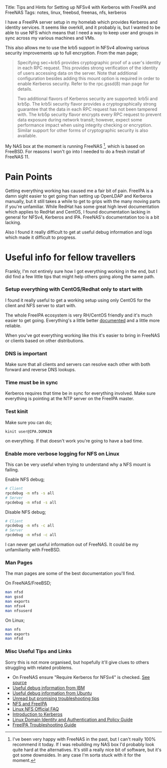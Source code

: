 Title: Tips and Hints for Setting up NFSv4 with Kerberos with FreeIPA and FreeNAS
Tags: notes, linux, freebsd, freenas, nfs, kerberos

I have a FreeIPA server setup in my homelab which provides Kerberos and identity
services.
It seems like overkill, and it probably is, but I wanted to be able to use NFS
which means that I need a way to keep user and groups in sync across my various
machines and VMs.

This also allows me to use the krb5 support in NFSv4 allowing various security
improvements up to full encryption. From the man page;

> Specifying sec=krb5 provides cryptographic proof of a user's identity in each
> RPC request.
> This provides strong verification of the identity of users accessing data on
> the server.
> Note that additional configuration besides adding this mount option is
> required in order  to  enable Kerberos security.
> Refer to the rpc.gssd(8) man page for details.
>
> Two additional flavors of Kerberos security are supported: krb5i and krb5p.
> The krb5i security flavor provides a cryptographically strong guarantee that
> the data in each RPC request has not been tampered with.
> The krb5p security flavor encrypts every RPC request to prevent data exposure
> during network transit; however, expect some performance impact when using
> integrity checking or  encryption.
> Similar support for other forms of cryptographic security is also available.

My NAS box at the moment is running FreeNAS [^freenas-reserved],
which is based on FreeBSD. For reasons I won't go into I needed to do a fresh
install of FreeNAS 11.

Pain Points
===========
Getting everything working has caused me a fair bit of pain. FreeIPA is a damn
sight easier to get going than setting up OpenLDAP and Kerberos manually, but
it still takes a while to get to grips with the many moving parts if you're
unfamiliar. While RedHat has some great high level documentation which applies
to RedHat and CentOS, I found documentation lacking in general for NFSv4,
Kerberos and IPA. FreeNAS's documentation too is a bit lacking.

Also I found it really difficult to get at useful debug information and logs
which made it difficult to progress.

Useful info for fellow travellers
=================================
Frankly, I'm not entirely sure how I got everything working in the end, but I
did find a few little tips that might help others going along the same path.

### Setup everything with CentOS/Redhat only to start with

I found it really useful to get a working setup using only CentOS for the client
and NFS server to start with.

The whole FreeIPA ecosystem is very RH/CentOS friendly and it's much easier to
get going. Everything's a little better [documented][0] and a little more
reliable.

When you've got everything working like this it's easier to bring in FreeNAS or
clients based on other distributions.

### DNS is important

Make sure that all clients and servers can resolve each other with both forward
and reverse DNS lookups.

### Time must be in sync

Kerberos requires that time be in sync for everything involved.
Make sure everything is pointing at the NTP server on the FreeIPA master.

### Test kinit
Make sure you can do;

```
kinit user@IPA.DOMAIN
```

on everything. If that doesn't work you're going to have a bad time.

### Enable more verbose logging for NFS on Linux

This can be very useful when trying to understand why a NFS mount is failing.

Enable NFS debug;

```bash
# Client
rpcdebug -m nfs -s all
# Server
rpcdebug -m nfsd -s all
```

Disable NFS debug;

```bash
# Client
rpcdebug -m nfs -c all
# Server
rpcdebug -m nfsd -c all
```

I can never get useful information out of FreeNAS. It could be my unfamiliarity
with FreeBSD.

### Man Pages
The man pages are some of the best documentation you'll find.

On FreeNAS/FreeBSD;

```bash
man nfsd
man gssd
man exports
man nfsv4
man nfsuserd
```

On Linux;

```bash
man nfs
man exports
man nfsd
```

### Misc Useful Tips and Links
Sorry this is not more organised, but hopefully it'll give clues to others
struggling with related problems.

* On FreeNAS ensure "Require Kerberos for NFSv4" is checked. [See source][1]
* [Useful debug information from IBM][2]
* [Useful debug information from Ubuntu][3]
* [Unread but promising troubleshooting tips][4]
* [NFS and FreeIPA][5]
* [Linux NFS Official FAQ](http://nfs.sourceforge.net/)
* [Introduction to Kerberos](https://www.freeipa.org/page/Kerberos)
* [Linux Domain Identity and Authentication and Policy Guide][6]
* [FreeIPA Troubleshooting Guide](https://www.freeipa.org/page/Troubleshooting)

[^freenas-reserved]: I've been very happy with FreeNAS in the past, but I can't
really 100% recommend it today. If I was rebuilding my NAS box I'd probably look
quite hard at the alternatives. It's still a really nice bit of software, but
it's got some downsides. In any case I'm sorta stuck with it for the moment.

[0]: https://access.redhat.com/documentation/en-US/Red_Hat_Enterprise_Linux/7/html/Linux_Domain_Identity_Authentication_and_Policy_Guide/
[1]: https://github.com/freenas/middleware/blob/88136c0d8893c690ff00bbd076b9eb0616d86593/src/dispatcher/libexec/nfsd_wrapper
[2]: https://www.ibm.com/support/knowledgecenter/en/SSLTBW_2.1.0/com.ibm.zos.v2r1.idan400/kerlinx.htm
[3]: https://help.ubuntu.com/community/NFSv4Howto
[4]: http://stromberg.dnsalias.org/~strombrg/NFS-troubleshooting-2.html
[5]: http://wiki.linux-nfs.org/wiki/index.php/NFS_and_FreeIPA
[6]: https://access.redhat.com/documentation/en-US/Red_Hat_Enterprise_Linux/7/html/Linux_Domain_Identity_Authentication_and_Policy_Guide/
